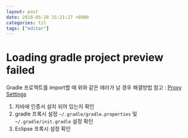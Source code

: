 ```yaml
---
layout: post
date: 2018-05-28 15:21:27 +0900
categories: til
tags: ["editor"]
---
```


# Loading gradle project preview failed

Gradle 프로젝트를 import할 때 위와 같은 에러가 날 경우 해결방법
참고 : [Proxy Settings](../etc/proxy-settings.md)

1. 자바에 인증서 설치 되어 있는지 확인
1. gradle 프록시 설정 `~/.gradle/gradle.properties` 및 `~/.gradle/init.gradle` 설정 확인
1. Eclipse 프록시 설정 확인
